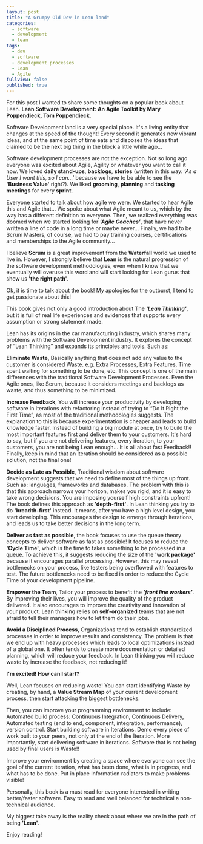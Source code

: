 ```yaml
---
layout: post
title: "A Grumpy Old Dev in Lean land"
categories:
  - software
  - development 
  - lean
tags: 
  - dev
  - software
  - development processes
  - Lean
  - Agile
fullview: false
published: true
---
```


For this post I wanted to share some thoughts on a popular book about Lean. **Lean Software Development: An Agile Toolkit by Mary Poppendieck, Tom Poppendieck**.

Software Development land is a very special place. It's a living entity that changes at the speed of the thought! Every second it generates new vibrant ideas, and at the same point of time eats and disposes the ideas that claimed to be the next big thing in the block a little while ago...

Software development processes are not the exception. Not so long ago everyone was excited about Agile, Agility or whatever you want to call it now. We loved **daily stand-ups**, **backlogs**, **stories** (written in this way: *'As a User I want this, so I can...'* because we have to be able to see the **'Business Value'** right?). We liked **grooming**, **planning** and **tasking meetings** for every **sprint**.

Everyone started to talk about how agile we were. We started to hear Agile this and Agile that... We spoke about what Agile meant to us, which by the way has a different definition to everyone. Then, we realized everything was doomed when we started looking for ***'Agile Coaches'***, that have never written a line of code in a long time or maybe never... Finally, we had to be Scrum Masters, of course, we had to pay training courses, certifications and memberships to the Agile community...

I believe **Scrum** is a great improvement from the **Waterfall** world we used to live in. However, I strongly believe that **Lean** is the natural progression of the software development methodologies, even when I know that we eventually will overuse this word and will start looking for Lean gurus that show us **'the right path'**.

Ok, it is time to talk about the book! My apologies for the outburst, I tend to get passionate about this!

This book gives not only a good introduction about The ***'Lean Thinking'***, but it is full of real life experiences and evidences that supports every assumption or strong statement made.

Lean has its origins in the car manufacturing industry, which shares many problems with the Software Development industry. It explores the concept of “Lean Thinking” and expands its principles and tools. Such as:

**Eliminate Waste**, Basically anything that does not add any value to the customer is considered Waste. e.g. Extra Processes, Extra Features, Time spent waiting for something to be done, etc. This concept is one of the main differences with the traditional Software Development Processes. Even the Agile ones, like Scrum, because it considers meetings and backlogs as waste, and thus something to be minimized.

**Increase Feedback**, You will increase your productivity by developing software in Iterations with refactoring instead of trying to “Do It Right the First Time”, as most of the traditional methodologies suggests. The explanation to this is because experimentation is cheaper and leads to build knowledge faster. Instead of building a big module at once, try to build the most important features first and deliver them to your customers. It's hard to say, but if you are not delivering features, every iteration, to your customers, you are not being Lean enough... It is all about fast Feedback!!
Finally, keep in mind that an iteration should be considered as a possible solution, not the final one!

**Decide as Late as Possible**, Traditional wisdom about software development suggests that we need to define most of the things up front. Such as: languages, frameworks and databases. The problem with this is that this approach narrows your horizon, makes you rigid, and it is easy to take wrong decisions. You are imposing yourself high constraints upfront! The book defines this approach as **'depth-first'**. In Lean thinking you try to do **'breadth-first'** instead. It means, after you have a high level design, you start developing. This encourages the design to emerge through iterations, and leads us to take better decisions in the long term.

**Deliver as fast as possible**, the book focuses to use the queue theory concepts to deliver software as fast as possible! It focuses to reduce the **'Cycle Time'**, which is the time to takes something to be processed in a queue. To achieve this, it suggests reducing the size of the **'work package'** because it encourages parallel processing. However, this may reveal bottlenecks on your process, like testers being overflowed with features to test. The future bottlenecks need to be fixed in order to reduce the Cycle Time of your development pipeline.

**Empower the Team**, Tailor your process to benefit the ***'front line workers'***. By improving their lives, you will improve the quality of the product delivered. It also encourages to improve the creativity and innovation of your product. Lean thinking relies on **self-organized** teams that are not afraid to tell their managers how to let them do their jobs.

**Avoid a Disciplined Process**, Organizations tend to establish standardized processes in order to improve results and consistency. The problem is that we end up with heavy processes which leads to local optimizations instead of a global one. It often tends to create more documentation or detailed planning, which will reduce your feedback. In Lean thinking you will reduce waste by increase the feedback, not reducing it!

**I'm excited! How can I start?**

Well, Lean focuses on reducing waste! You can start identifying Waste by creating, by hand, a **Value Stream Map** of your current development process, then start attacking the biggest bottlenecks.

Then, you can improve your programming environment to include: Automated build process: Continuous Integration, Continuous Delivery, Automated testing (end to end, component, integration, performance), version control.
Start building software in Iterations. Demo every piece of work built to your peers, not only at the end of the Iteration. More importantly, start delivering software in iterations. Software that is not being used by final users is Waste!!

Improve your environment by creating a space where everyone can see the goal of the current iteration, what has been done, what is in progress, and what has to be done. Put in place Information radiators to make problems visible!

Personally, this book is a must read for everyone interested in writing better/faster software. Easy to read and well balanced for technical a non-technical audience.

My biggest take away is the reality check about where we are in the path of being **'Lean'**.

Enjoy reading!
